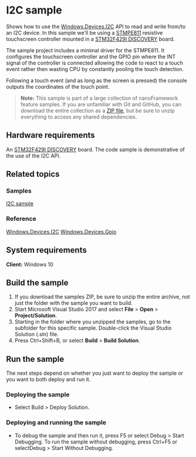 # I2C sample

Shows how to use the [Windows.Devices.I2C](http://docs.nanoframework.net/api/Windows.Devices.I2c.html) API to read and write from/to an I2C device.
In this sample we'll be using a [STMPE811](www.st.com/en/mems-and-sensors/stmpe811.html) resistive touchscreen controller mounted in a [STM32F429I DISCOVERY](http://www.st.com/en/evaluation-tools/32f429idiscovery.html) board.

The sample project includes a minimal driver for the STMPE811.
It configures the touchscreen controller and the GPIO pin where the INT signal of the controller is connected allowing the code to react to a touch event rather then wasting CPU by constantly pooling the touch detection.

Following a touch event (and as long as the screen is pressed) the console outputs the coordinates of the touch point.


> **Note:** This sample is part of a large collection of nanoFramework feature samples. 
> If you are unfamiliar with Git and GitHub, you can download the entire collection as a 
> [ZIP file](https://github.com/nanoframework/Samples/archive/master.zip), but be 
> sure to unzip everything to access any shared dependencies. 
<!-- For more info on working with the ZIP file, 
> the samples collection, and GitHub, see [Get the UWP samples from GitHub](https://aka.ms/ovu2uq). 
> For more samples, see the [Samples portal](https://aka.ms/winsamples) on the Windows Dev Center.  -->


## Hardware requirements

An [STM32F429I DISCOVERY](http://www.st.com/en/evaluation-tools/32f429idiscovery.html) board.
The code sample is demonstrative of the use of the I2C API.


## Related topics

### Samples

[I2C sample](/I2C)

### Reference

[Windows.Devices.I2C](http://docs.nanoframework.net/api/Windows.Devices.I2c.html)
[Windows.Devices.Gpio](http://docs.nanoframework.net/api/Windows.Devices.Gpio.html)

<!-- [nanoFramework app samples]() -->

## System requirements

**Client:** Windows 10

## Build the sample

1. If you download the samples ZIP, be sure to unzip the entire archive, not just the folder with the sample you want to build. 
2. Start Microsoft Visual Studio 2017 and select **File** \> **Open** \> **Project/Solution**.
3. Starting in the folder where you unzipped the samples, go to the subfolder for this specific sample. Double-click the Visual Studio Solution (.sln) file.
4. Press Ctrl+Shift+B, or select **Build** \> **Build Solution**.

## Run the sample

The next steps depend on whether you just want to deploy the sample or you want to both deploy and run it.

### Deploying the sample

- Select Build > Deploy Solution. 

### Deploying and running the sample

- To debug the sample and then run it, press F5 or select Debug >  Start Debugging. To run the sample without debugging, press Ctrl+F5 or selectDebug > Start Without Debugging. 
